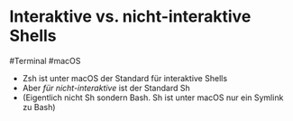 # Interaktive vs. nicht-interaktive Shells

#Terminal #macOS

- Zsh ist unter macOS der Standard für interaktive Shells
- Aber _für nicht-interaktive_ ist der Standard Sh
- (Eigentlich nicht Sh sondern Bash. Sh ist unter macOS nur ein Symlink zu Bash)
